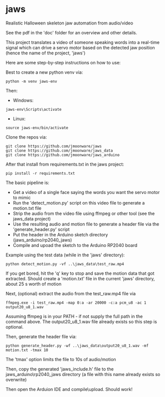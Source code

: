 # jaws
Realistic Halloween skeleton jaw automation from audio/video 

See the pdf in the 'doc' folder for an overview and other details.

This project translates a video of someone speaking words into a real-time signal which can drive a servo motor based on the detected jaw position (hence the name of the project, 'jaws')

Here are some step-by-step instructions on how to use:

Best to create a new python venv via:

```
python -m venv jaws-env
```

Then:

- Windows:
```
jaws-env\Scripts\activate
```

- Linux:
```
source jaws-env/bin/activate 
```

Clone the repos via:

```
git clone https://github.com/jmoonware/jaws
git clone https://github.com/jmoonware/jaws_data
git clone https://github.com/jmoonware/jaws_arduino
```

After that install from requirements.txt in the jaws project:

```
pip install -r requirements.txt
```

The basic pipeline is:

- Get a video of a single face saying the words you want the servo motor to mimic
- Run the 'detect_motion.py' script on this video file to generate a motion.txt file
- Strip the audio from the video file using ffmpeg or other tool (see the jaws_data project)
- Use the resulting audio and motion file to generate a header file via the 'generate_header.py' script
- Put the header in the Arduino sketch directory (jaws_arduino/rp2040_jaws) 
- Compile and upoad the sketch to the Arduino RP2040 board

Example using the test data (while in the 'jaws' directory):

```
python detect_motion.py -vf ..\jaws_data\test_raw.mp4
```

If you get bored, hit the 'q' key to stop and save the motion data that got extracted. Should create a 'motion.txt' file in the current 'jaws' directory, about 25 s worth of motion

Next, (optional) extract the audio from the test_raw.mp4 file via

```
ffmpeg.exe -i test_raw.mp4 -map 0:a -ar 20000 -c:a pcm_u8 -ac 1 output20_u8_1.wav
```

Assuming ffmpeg is in your PATH - if not supply the full path in the command above. The output20_u8_1.wav file already exists so this step is optional.

Then, generate the header file via:

```
python generate_header.py -wf ..\jaws_data\output20_u8_1.wav -mf motion.txt -tmax 10
```

The 'tmax' option limits the file to 10s of audio/motion

Then, copy the generated 'jaws_include.h' file to the jaws_arduino\rp2040_jaws directory (a file with this name already exists so overwrite)

Then open the Arduion IDE and compile\upload. Should work!
